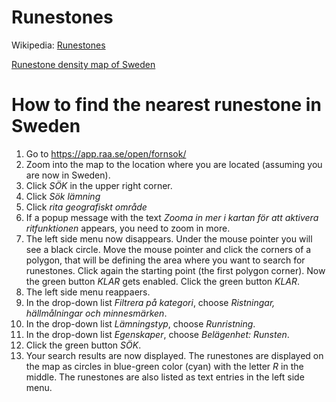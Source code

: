# Runestones

Wikipedia: [Runestones](https://en.wikipedia.org/wiki/Runestone)

[Runestone density map of Sweden](https://upload.wikimedia.org/wikipedia/commons/a/ac/Rune_stone_density-km2-Sweden.svg)

# How to find the nearest runestone in Sweden

1. Go to https://app.raa.se/open/fornsok/
2. Zoom into the map to the location where you are located (assuming you are now in Sweden).
3. Click _SÖK_ in the upper right corner.
3. Click _Sök lämning_ 
4. Click _rita geografiskt område_
5. If a popup message with the text _Zooma in mer i kartan för att aktivera ritfunktionen_ appears,
you need to zoom in more.
6. The left side menu now disappears. Under the mouse pointer you will see a black circle. Move the mouse pointer
and click the corners of a polygon, that will be defining the area where you want to search for runestones. Click again
the starting point (the first polygon corner). Now the green button _KLAR_ gets enabled. Click the green button _KLAR_.
7. The left side menu reappaers.
8. In the drop-down list _Filtrera på kategori_, choose _Ristningar, hällmålningar och minnesmärken_.
9. In the drop-down list _Lämningstyp_, choose _Runristning_.
10. In the drop-down list _Egenskaper_, choose _Belägenhet: Runsten_.
11. Click the green button _SÖK_.
12. Your search results are now displayed. The runestones are displayed on the map as circles in blue-green color (cyan) with the letter _R_ in the middle. The runestones are also listed as text entries in the left side menu.
